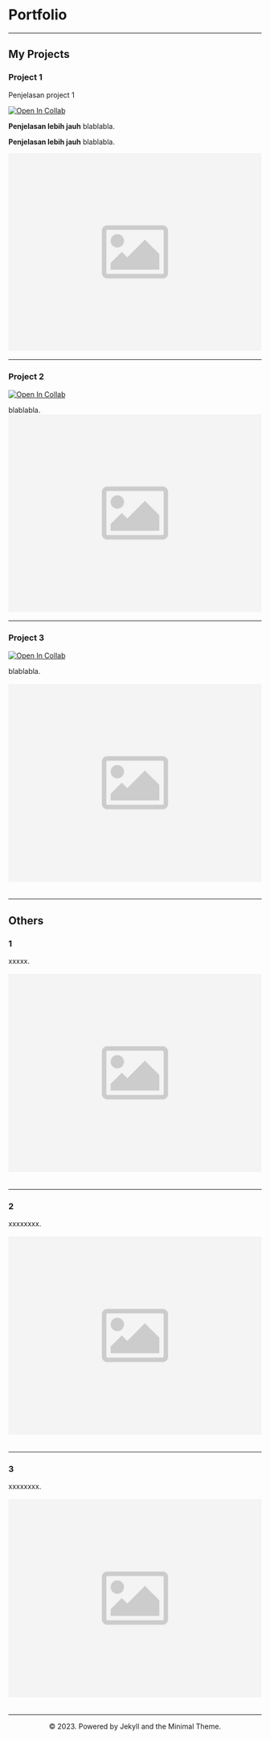 # Portfolio
---
## My Projects

### Project 1

Penjelasan project 1

[![Open In Collab](https://colab.research.google.com/assets/colab-badge.svg)](https://colab.research.google.com/github/Naereen/badges)

**Penjelasan lebih jauh** blablabla.

**Penjelasan lebih jauh** blablabla.

<center><img src="images/dummy.jpg"/></center>

---
### Project 2

[![Open In Collab](https://colab.research.google.com/assets/colab-badge.svg)](https://colab.research.google.com/github/Naereen/badges)

<div style="text-align: justify">blablabla.</div>

<center><img src="images/dummy.jpg"/></center>

---
### Project 3

[![Open In Collab](https://colab.research.google.com/assets/colab-badge.svg)](https://colab.research.google.com/github/Naereen/badges)

<div style="text-align: justify">blablabla.</div>
<br>
<center><img src="images/dummy.jpg"></center>
<br>

---

## Others

### 1

<div style="text-align: justify">xxxxx.</div>
<br>
<center><img src="images/dummy.jpg"/></center>
<br>

---
### 2

<div style="text-align: justify">xxxxxxxx.</div>
<br>
<center><img src="images/dummy.jpg"/></center>
<br>

---
### 3


<div style="text-align: justify">xxxxxxxx.</div>
<br>
<center><img src="images/dummy.jpg"/></center>
<br>


---

<center>© 2023. Powered by Jekyll and the Minimal Theme.</center>
